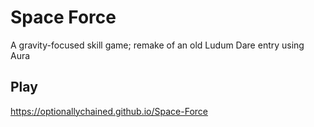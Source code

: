 # Space Force

A gravity-focused skill game; remake of an old Ludum Dare entry using Aura


## Play

https://optionallychained.github.io/Space-Force
